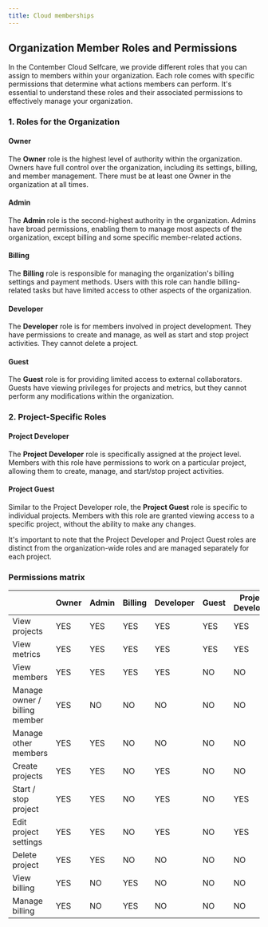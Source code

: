 ```yaml
---
title: Cloud memberships
---
```


## Organization Member Roles and Permissions

In the Contember Cloud Selfcare, we provide different roles that you can assign to members within your organization. Each role comes with specific permissions that determine what actions members can perform. It's essential to understand these roles and their associated permissions to effectively manage your organization.

### 1. Roles for the Organization

#### Owner

The **Owner** role is the highest level of authority within the organization. Owners have full control over the organization, including its settings, billing, and member management. There must be at least one Owner in the organization at all times.

#### Admin

The **Admin** role is the second-highest authority in the organization. Admins have broad permissions, enabling them to manage most aspects of the organization, except billing and some specific member-related actions.

#### Billing

The **Billing** role is responsible for managing the organization's billing settings and payment methods. Users with this role can handle billing-related tasks but have limited access to other aspects of the organization.

#### Developer

The **Developer** role is for members involved in project development. They have permissions to create and manage, as well as start and stop project activities. They cannot delete a project. 

#### Guest

The **Guest** role is for providing limited access to external collaborators. Guests have viewing privileges for projects and metrics, but they cannot perform any modifications within the organization.

### 2. Project-Specific Roles

#### Project Developer

The **Project Developer** role is specifically assigned at the project level. Members with this role have permissions to work on a particular project, allowing them to create, manage, and start/stop project activities.

#### Project Guest

Similar to the Project Developer role, the **Project Guest** role is specific to individual projects. Members with this role are granted viewing access to a specific project, without the ability to make any changes.

It's important to note that the Project Developer and Project Guest roles are distinct from the organization-wide roles and are managed separately for each project.

### Permissions matrix

<div class="acl-table">

|                               | Owner | Admin | Billing | Developer | Guest | Project Developer | Project Guest |
|-------------------------------|--------------------------------|--------------------------------|--------------------------------|--------------------------------|--------------------------------|--------------------------------|--------------------------------|
| View projects                 | <span class="acl-y">YES</span> | <span class="acl-y">YES</span> | <span class="acl-y">YES</span> | <span class="acl-y">YES</span> | <span class="acl-y">YES</span> | <span class="acl-y">YES</span> | <span class="acl-y">YES</span> |
| View metrics                  | <span class="acl-y">YES</span> | <span class="acl-y">YES</span> | <span class="acl-y">YES</span> | <span class="acl-y">YES</span> | <span class="acl-y">YES</span> | <span class="acl-y">YES</span> | <span class="acl-y">YES</span> |
| View members                  | <span class="acl-y">YES</span> | <span class="acl-y">YES</span> | <span class="acl-y">YES</span> | <span class="acl-y">YES</span> | <span class="acl-n">NO</span>  | <span class="acl-n">NO</span>  | <span class="acl-n">NO</span>  |
| Manage owner / billing member | <span class="acl-y">YES</span> | <span class="acl-n">NO</span>  | <span class="acl-n">NO</span>  | <span class="acl-n">NO</span>  | <span class="acl-n">NO</span>  | <span class="acl-n">NO</span>  | <span class="acl-n">NO</span>  |
| Manage other members          | <span class="acl-y">YES</span> | <span class="acl-y">YES</span> | <span class="acl-n">NO</span>  | <span class="acl-n">NO</span>  | <span class="acl-n">NO</span>  | <span class="acl-n">NO</span>  | <span class="acl-n">NO</span>  |
| Create projects               | <span class="acl-y">YES</span> | <span class="acl-y">YES</span> | <span class="acl-n">NO</span>  | <span class="acl-y">YES</span> | <span class="acl-n">NO</span>  | <span class="acl-n">NO</span>  | <span class="acl-n">NO</span>  |
| Start / stop project          | <span class="acl-y">YES</span> | <span class="acl-y">YES</span> | <span class="acl-n">NO</span>  | <span class="acl-y">YES</span> | <span class="acl-n">NO</span>  | <span class="acl-y">YES</span> | <span class="acl-n">NO</span>  |
| Edit project settings         | <span class="acl-y">YES</span> | <span class="acl-y">YES</span> | <span class="acl-n">NO</span>  | <span class="acl-y">YES</span> | <span class="acl-n">NO</span>  | <span class="acl-y">YES</span> | <span class="acl-n">NO</span>  |
| Delete project                | <span class="acl-y">YES</span> | <span class="acl-y">YES</span> | <span class="acl-n">NO</span>  | <span class="acl-n">NO</span>  | <span class="acl-n">NO</span>  | <span class="acl-n">NO</span>  | <span class="acl-n">NO</span>  |
| View billing                  | <span class="acl-y">YES</span> | <span class="acl-n">NO</span>  | <span class="acl-y">YES</span> | <span class="acl-n">NO</span>  | <span class="acl-n">NO</span>  | <span class="acl-n">NO</span>  | <span class="acl-n">NO</span>  |
| Manage billing                | <span class="acl-y">YES</span> | <span class="acl-n">NO</span>  | <span class="acl-y">YES</span> | <span class="acl-n">NO</span>  | <span class="acl-n">NO</span>  | <span class="acl-n">NO</span>  | <span class="acl-n">NO</span>  |

</div>

